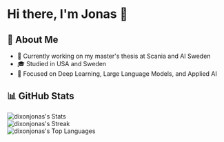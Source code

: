 # Hi there, I'm Jonas 👋

## 🤖 About Me

- 🔬 Currently working on my master's thesis at Scania and AI Sweden
- 🎓 Studied in USA and Sweden
- 🧠 Focused on Deep Learning, Large Language Models, and Applied AI

## 📊 GitHub Stats

![dixonjonas's Stats](https://github-readme-stats.vercel.app/api?username=dixonjonas&theme=shadow_green&show_icons=true&hide_border=true&count_private=true)  
![dixonjonas's Streak](https://github-readme-streak-stats.herokuapp.com/?user=dixonjonas&theme=shadow_green&hide_border=true)  
![dixonjonas's Top Languages](https://github-readme-stats.vercel.app/api/top-langs/?username=dixonjonas&theme=shadow_green&show_icons=true&hide_border=true&layout=compact)

<!--
**dixonjonas/dixonjonas** is a ✨ _special_ ✨ repository because its `README.md` (this file) appears on your GitHub profile.

Here are some ideas to get you started:

- 🔭 I’m currently working on ...
- 🌱 I’m currently learning ...
- 👯 I’m looking to collaborate on ...
- 🤔 I’m looking for help with ...
- 💬 Ask me about ...
- 📫 How to reach me: ...
- 😄 Pronouns: ...
- ⚡ Fun fact: ...
-->
